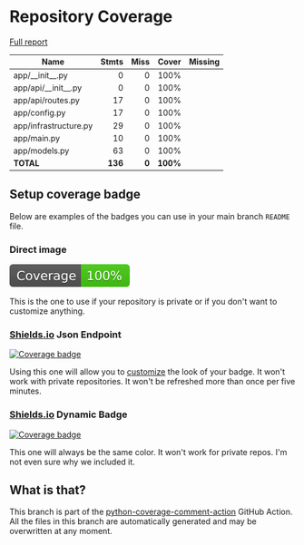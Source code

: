 # Repository Coverage

[Full report](https://htmlpreview.github.io/?https://github.com/azellar-tech/pgrubic-playground/blob/python-coverage-comment-action-data/htmlcov/index.html)

| Name                    |    Stmts |     Miss |    Cover |   Missing |
|------------------------ | -------: | -------: | -------: | --------: |
| app/\_\_init\_\_.py     |        0 |        0 |     100% |           |
| app/api/\_\_init\_\_.py |        0 |        0 |     100% |           |
| app/api/routes.py       |       17 |        0 |     100% |           |
| app/config.py           |       17 |        0 |     100% |           |
| app/infrastructure.py   |       29 |        0 |     100% |           |
| app/main.py             |       10 |        0 |     100% |           |
| app/models.py           |       63 |        0 |     100% |           |
|               **TOTAL** |  **136** |    **0** | **100%** |           |


## Setup coverage badge

Below are examples of the badges you can use in your main branch `README` file.

### Direct image

[![Coverage badge](https://raw.githubusercontent.com/azellar-tech/pgrubic-playground/python-coverage-comment-action-data/badge.svg)](https://htmlpreview.github.io/?https://github.com/azellar-tech/pgrubic-playground/blob/python-coverage-comment-action-data/htmlcov/index.html)

This is the one to use if your repository is private or if you don't want to customize anything.

### [Shields.io](https://shields.io) Json Endpoint

[![Coverage badge](https://img.shields.io/endpoint?url=https://raw.githubusercontent.com/azellar-tech/pgrubic-playground/python-coverage-comment-action-data/endpoint.json)](https://htmlpreview.github.io/?https://github.com/azellar-tech/pgrubic-playground/blob/python-coverage-comment-action-data/htmlcov/index.html)

Using this one will allow you to [customize](https://shields.io/endpoint) the look of your badge.
It won't work with private repositories. It won't be refreshed more than once per five minutes.

### [Shields.io](https://shields.io) Dynamic Badge

[![Coverage badge](https://img.shields.io/badge/dynamic/json?color=brightgreen&label=coverage&query=%24.message&url=https%3A%2F%2Fraw.githubusercontent.com%2Fazellar-tech%2Fpgrubic-playground%2Fpython-coverage-comment-action-data%2Fendpoint.json)](https://htmlpreview.github.io/?https://github.com/azellar-tech/pgrubic-playground/blob/python-coverage-comment-action-data/htmlcov/index.html)

This one will always be the same color. It won't work for private repos. I'm not even sure why we included it.

## What is that?

This branch is part of the
[python-coverage-comment-action](https://github.com/marketplace/actions/python-coverage-comment)
GitHub Action. All the files in this branch are automatically generated and may be
overwritten at any moment.